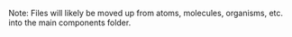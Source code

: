 Note: Files will likely be moved up from atoms, molecules, organisms, etc. into the main components folder.

